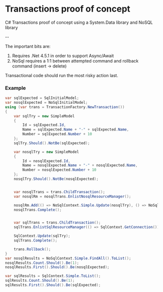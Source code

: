 # Transactions proof of concept
C# Transactions proof of concept using a System.Data library and NoSQL library

--

The important bits are:

1. Requires .Net 4.5.1 in order to support Async/Await
2. NoSql requires a 1:1 between attempted command and rollback command (insert -> delete)


Transactional code should run the most risky action last.

### Example
```csharp
var sqlExpected = SqlInitialModel;
var nosqlExpected = NoSqlInitialModel;
using (var trans = TransactionFactory.NewTransaction())
{
    var sqlTry = new SimpleModel
    {
        Id = sqlExpected.Id,
        Name = sqlExpected.Name + "-" + sqlExpected.Name,
        Number = sqlExpected.Number + 10
    };
    sqlTry.Should().NotBe(sqlExpected);

    var nosqlTry = new SimpleModel
    {
        Id = nosqlExpected.Id,
        Name = nosqlExpected.Name + "-" + nosqlExpected.Name,
        Number = nosqlExpected.Number + 10
    };
    nosqlTry.Should().NotBe(nosqlExpected);


    var nosqlTrans = trans.ChildTransaction();
    var nosqlRm = nosqlTrans.EnlistNosqlResourceManager();

    nosqlRm.Add(() => NoSqlContext.Simple.Update(nosqlTry), () => NoSqlContext.Simple.Update(nosqlExpected));
    nosqlTrans.Complete();


    var sqlTrans = trans.ChildTransaction();
    sqlTrans.EnlistSqlResourceManager(() => SqlContext.GetConnection());

    SqlContext.Update(sqlTry);
    sqlTrans.Complete();

    trans.Rollback();
}
var nosqlResults = NoSqlContext.Simple.FindAll().ToList();
nosqlResults.Count.Should().Be(1);
nosqlResults.First().Should().Be(nosqlExpected);

var sqlResults = SqlContext.Simple.ToList();
sqlResults.Count.Should().Be(1);
sqlResults.First().Should().Be(sqlExpected);
```
